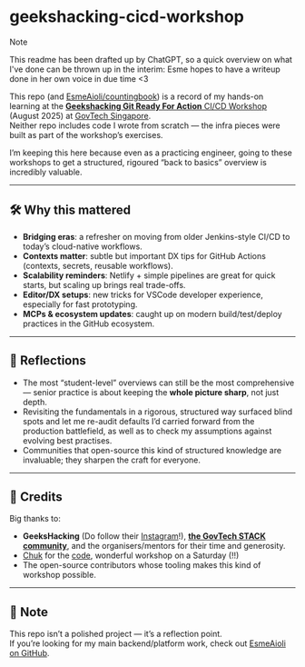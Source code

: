 # geekshacking-cicd-workshop

> [!NOTE]
> This readme has been drafted up by ChatGPT, so a quick overview on what I've done can be thrown up in the interim: Esme hopes to have a writeup done in her own voice in due time <3

This repo (and [EsmeAioli/countingbook](https://github.com/EsmeAioli/countingbook)) is a record of my hands-on learning at the [**Geekshacking Git Ready For Action** CI/CD Workshop](https://www.eventbrite.sg/e/git-ready-for-action-workshop-tickets-1609903969109) (August 2025) at [GovTech Singapore](https://github.com/govtechsg).  
Neither repo includes code I wrote from scratch — the infra pieces were built as part of the workshop’s exercises.  

I’m keeping this here because even as a practicing engineer, going to these workshops to get a structured, rigoured “back to basics” overview is incredibly valuable.

---

## 🛠️ Why this mattered

- **Bridging eras**: a refresher on moving from older Jenkins-style CI/CD to today’s cloud-native workflows.  
- **Contexts matter**: subtle but important DX tips for GitHub Actions (contexts, secrets, reusable workflows).  
- **Scalability reminders**: Netlify + simple pipelines are great for quick starts, but scaling up brings real trade-offs.  
- **Editor/DX setups**: new tricks for VSCode developer experience, especially for fast prototyping.  
- **MCPs & ecosystem updates**: caught up on modern build/test/deploy practices in the GitHub ecosystem.  

---

## 🌱 Reflections

- The most “student-level” overviews can still be the most comprehensive — senior practice is about keeping the **whole picture sharp**, not just depth.  
- Revisiting the fundamentals in a rigorous, structured way surfaced blind spots and let me re-audit defaults I’d carried forward from the production battlefield, as well as to check my assumptions against evolving best practises.  
- Communities that open-source this kind of structured knowledge are invaluable; they sharpen the craft for everyone.  

---

## 🙏 Credits

Big thanks to:  
- **GeeksHacking** (Do follow their [Instagram](https://www.instagram.com/geekshacking/)!), **[the GovTech STACK community](https://www.developer.tech.gov.sg/communities/building-a-community/resources/community-development-directory)**, and the organisers/mentors for their time and generosity.  
- [Chuk](https://github.com/chukmunnlee) for the [code](https://github.com/chukmunnlee/geekshacking-workshop-2025-aug30), wonderful workshop on a Saturday (!!)
- The open-source contributors whose tooling makes this kind of workshop possible.  

---

## 📌 Note

This repo isn’t a polished project — it’s a reflection point.  
If you’re looking for my main backend/platform work, check out [EsmeAioli on GitHub](https://github.com/EsmeAioli).
